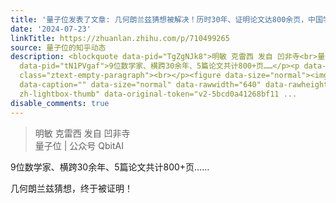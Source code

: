 ```yaml
---
title: '量子位发表了文章: 几何朗兰兹猜想被解决！历时30年、证明论文达800余页，中国学者陈麟系主要作者'
date: '2024-07-23'
linkTitle: https://zhuanlan.zhihu.com/p/710499265
source: 量子位的知乎动态
description: <blockquote data-pid="TgZgNJk8">明敏 克雷西 发自 凹非寺<br>量子位 | 公众号 QbitAI</blockquote><p
  data-pid="tN1PVgaf">9位数学家、横跨30余年、5篇论文共计800+页……</p><p data-pid="DqR1m5hE">几何朗兰兹猜想，终于被证明！</p><p
  class="ztext-empty-paragraph"><br></p><figure data-size="normal"><img src="https://pic3.zhimg.com/v2-5bcd0a41268bf11ef265211544a1674a.jpg"
  data-caption="" data-size="normal" data-rawwidth="640" data-rawheight="347" class="origin_image
  zh-lightbox-thumb" data-original-token="v2-5bcd0a41268bf11 ...
disable_comments: true
---
```

<blockquote data-pid="TgZgNJk8">明敏 克雷西 发自 凹非寺<br>量子位 | 公众号 QbitAI</blockquote><p data-pid="tN1PVgaf">9位数学家、横跨30余年、5篇论文共计800+页……</p><p data-pid="DqR1m5hE">几何朗兰兹猜想，终于被证明！</p><p class="ztext-empty-paragraph"><br></p><figure data-size="normal"><img src="https://pic3.zhimg.com/v2-5bcd0a41268bf11ef265211544a1674a.jpg" data-caption="" data-size="normal" data-rawwidth="640" data-rawheight="347" class="origin_image zh-lightbox-thumb" data-original-token="v2-5bcd0a41268bf11 ...